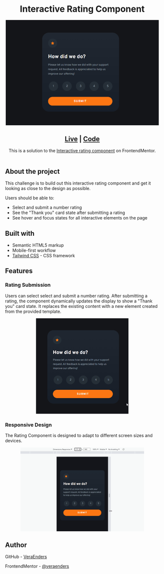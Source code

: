 <h1 align="center">Interactive Rating Component</h1>

<div style="max-width:500px; margin-inline: auto;">
  <img src="./src/images/preview-component.png" alt="Preview Component">
</div>

<div align="center">
  <h2><a href="https://veraenders.github.io/interactive-rating-component/">Live</a>
  <span> | </span> 
  <a href="https://github.com/VeraEnders/interactive-rating-component">Code</a></h2>
  <div>This is a solution to the <a href="https://www.frontendmentor.io/challenges/interactive-rating-component-koxpeBUmI">Interactive rating component</a> on FrontendMentor.</div>
</div>
<br>

## About the project 
This challenge is to build out this interactive rating component and get it looking as close to the design as possible. 

Users should be able to:

* Select and submit a number rating
* See the "Thank you" card state after submitting a rating
* See hover and focus states for all interactive elements on the page

## Built with

- Semantic HTML5 markup
- Mobile-first workflow
- [Tailwind CSS](https://tailwindcss.com/) - CSS framework

## Features 

### Rating Submission

Users can select select and submit a number rating. 
After submitting a rating, the component dynamically updates the display to show a "Thank you" card state. It replaces the existing content with a new element created from the provided template. 

<div align="center">
  <img src="./src/images/preview-rating-submission.gif" alt="Rating Submission preview" style="max-width:60%;">
</div>

### Responsive Design

The Rating Component is designed to adapt to different screen sizes and devices.

<div align="center">
  <img src="./src/images/preview-responsive.gif" alt="Responsive Design" style="max-width:80%;">
</div>

## Author

GitHub - [VeraEnders](https://github.com/VeraEnders)

FrontendMentor - [@veraenders](https://www.frontendmentor.io/profile/veraenders)